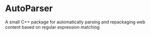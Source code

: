 # AutoParser
A small C++ package for automatically parsing and repackaging web content based on regular expression matching

